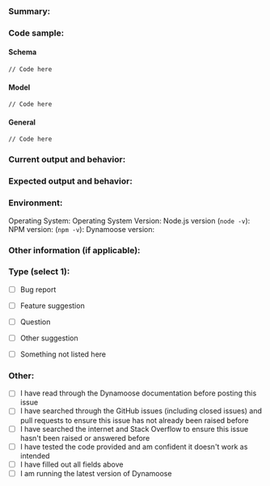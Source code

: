 ### Summary:




### Code sample:
#### Schema
```
// Code here
```

#### Model
```
// Code here
```

#### General
```
// Code here
```


### Current output and behavior:




### Expected output and behavior:




### Environment:

Operating System:
Operating System Version:
Node.js version (`node -v`):
NPM version: (`npm -v`):
Dynamoose version:


### Other information (if applicable):




### Type (select 1):
- [ ] Bug report
- [ ] Feature suggestion
- [ ] Question
- [ ] Other suggestion
- [ ] Something not listed here


### Other:
- [ ] I have read through the Dynamoose documentation before posting this issue
- [ ] I have searched through the GitHub issues (including closed issues) and pull requests to ensure this issue has not already been raised before
- [ ] I have searched the internet and Stack Overflow to ensure this issue hasn't been raised or answered before
- [ ] I have tested the code provided and am confident it doesn't work as intended
- [ ] I have filled out all fields above
- [ ] I am running the latest version of Dynamoose
